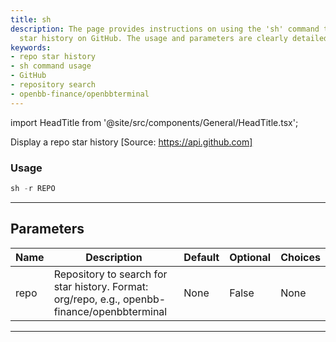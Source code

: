 ```yaml
---
title: sh
description: The page provides instructions on using the 'sh' command to view a repository's
  star history on GitHub. The usage and parameters are clearly detailed.
keywords:
- repo star history
- sh command usage
- GitHub
- repository search
- openbb-finance/openbbterminal
---
```


import HeadTitle from '@site/src/components/General/HeadTitle.tsx';

<HeadTitle title="alt/oss/sh - Reference | OpenBB Terminal Docs" />

Display a repo star history [Source: https://api.github.com]

### Usage

```python
sh -r REPO
```

---

## Parameters

| Name | Description | Default | Optional | Choices |
| ---- | ----------- | ------- | -------- | ------- |
| repo | Repository to search for star history. Format: org/repo, e.g., openbb-finance/openbbterminal | None | False | None |

---
